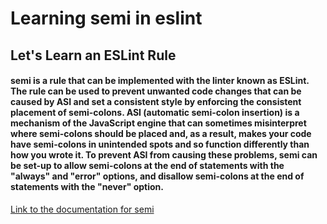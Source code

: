 # Learning semi in eslint
## Let's Learn an ESLint Rule

#### semi is a rule that can be implemented with the linter known as ESLint. The rule can be used to prevent unwanted code changes that can be caused by ASI and set a consistent style by enforcing the consistent placement of semi-colons. ASI (automatic semi-colon insertion) is a mechanism of the JavaScript engine that can sometimes misinterpret where semi-colons should be placed and, as a result, makes your code have semi-colons in unintended spots and so function differently than how you wrote it. To prevent ASI from causing these problems, semi can be set-up to allow semi-colons at the end of statements with the "always" and "error" options, and disallow semi-colons at the end of statements with the "never" option.


[Link to the documentation for semi](https://eslint.org/docs/latest/rules/semi)